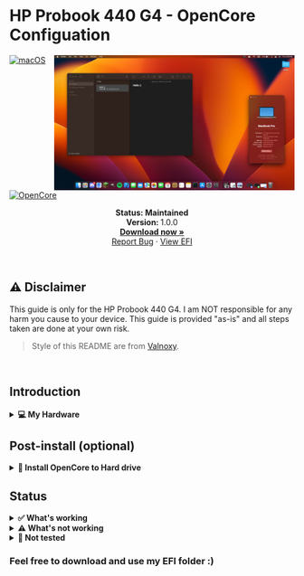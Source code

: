# HP Probook 440 G4 - OpenCore Configuation

<img align="right" src="https://raw.githubusercontent.com/ssimondev/hackintosh/main/screenshot.png" alt="macOS Ventura running on the HP Probook 440 G4" width="425">

[![macOS](https://img.shields.io/badge/macOS-Ventura-orange.svg)](https://developer.apple.com/documentation/macos-release-notes)
[![OpenCore](https://img.shields.io/badge/OpenCore-0.8.4-blue)](https://github.com/acidanthera/OpenCorePkg)

<p align="center">
   <strong>Status: Maintained</strong>
   <br />
   <strong>Version: </strong>1.0.0
   <br />
   <a href="https://github.com/ssimondev/hackintosh/releases"><strong>Download now »</strong></a>
   <br />
   <a href="https://github.com/ssimondev/hackintosh/issues">Report Bug</a>
   ·
   <a href="https://github.com/ssimondev/hackintosh/blob/main/EFI/OC">View EFI</a>
  </p>
</p>
</br>

## ⚠️ Disclaimer
This guide is only for the HP Probook 440 G4. I am NOT responsible for any harm you cause to your device. This guide is provided "as-is" and all steps taken are done at your own risk.

> Style of this README are from [Valnoxy](https://github.com/Valnoxy/t480-oc).

&nbsp;

## Introduction
<details>
<summary><strong>💻 My Hardware</strong></summary>
<br>
These are the Hardware component I use. But this OpenCore configuation <strong>should still work</strong> with your device, even if the components are not equal.

> **Note** Check the model of your WiFi & Bluetooth card. Intel cards should be compatible with itlwm and <a href="https://github.com/OpenIntelWireless/HeliPort/releases"><strong>
HeliPort app</strong></a>. If your card is from another manufacturer, please check if your card supports macOS.

| Category  | Component                            |
| --------- | ------------------------------------ |
| CPU       | Intel Core i5-7200U                  |
| GPU       | Intel HD Graphics 620                |
| SSD       | Samsung MZNTY256HDHP-000H1 SSD       |
| Memory    | 4GB DDR4 2133Mhz                     |
| Camera    | 720p Camera                          |
| WiFi & BT | Intel Dual Band Wireless-AC 7265     |

</details>  

## Post-install (optional)

<details>  
<summary><strong>💾 Install OpenCore to Hard drive</strong></summary>
</br>

1. Press `ALT + SPACE` and open terminal. Type `sudo diskutil mountDisk disk0s1` (where disk0s1 corresponds to the EFI partition of the main disk)
2. Open Finder and copy the EFI folder of your USB device to the main disk's EFI partition.
3. Unplug the USB device and reboot your laptop. Now you can boot macOS without your USB device.

</details>



## Status

<details>  
<summary><strong>✅ What's working</strong></summary>
</br>
 
- [X] Intel WiFi (thanks to [itlwn](https://github.com/OpenIntelWireless/itlwm))
- [X] Brightness / Volume Control
- [X] Battery Information
- [X] Audio (Speaker)
- [X] USB Ports & Built-in Camera
- [X] Graphics Acceleration
- [X] PS2 Touchpad
- [X] Power management / Sleep
- [X] FaceTime / iMessage (iServices)
- [X] HDMI
- [X] Handoff / Universal Clipboard
- [X] USB-C

</details>

<details>  
<summary><strong>⚠️ What's not working</strong></summary>
</br>

- [ ] Safari DRM ```Use Chromium powered Browser or Firefox to watch Amazon Prime Video, Netflix, Disney+ and others```
- [ ] AirDrop & Continuity
- [ ] Fingerprint Reader
- [ ] Bluetooth
- [ ] SD Card Reader
- [ ] VGA
- [ ] Audio jack

</details>

<details>  
<summary><strong>🔄 Not tested</strong></summary>
</br>

- [ ] SideCar
- [ ] Automatic OS updates
- [ ] Dualbooting Windows / Linux (with OpenCore)

</details>

### Feel free to download and use my EFI folder :)
